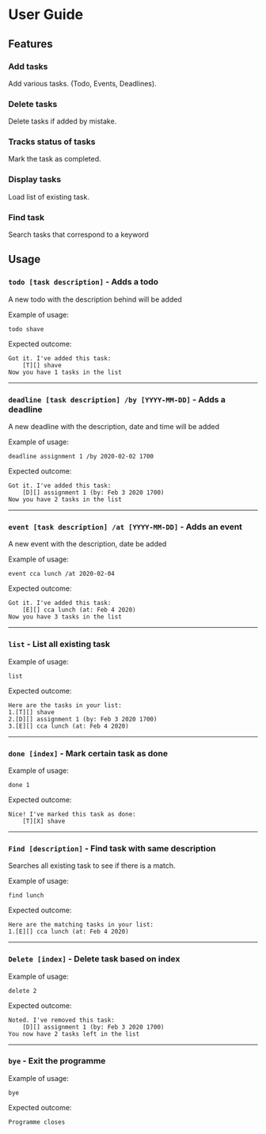 # User Guide

## Features 

### Add tasks

Add various tasks. (Todo, Events, Deadlines).

### Delete tasks

Delete tasks if added by mistake.

### Tracks status of tasks

Mark the task as completed.

### Display tasks

Load list of existing task.

### Find task

Search tasks that correspond to a keyword

## Usage

### `todo [task description]` - Adds a todo

A new todo with the description behind will be added

Example of usage: 

`todo shave`

Expected outcome:

```
Got it. I've added this task:
    [T][] shave
Now you have 1 tasks in the list
```
---
### `deadline [task description] /by [YYYY-MM-DD]` - Adds a deadline

A new deadline with the description, date and time will be added

Example of usage:

`deadline assignment 1 /by 2020-02-02 1700`

Expected outcome:

```
Got it. I've added this task:
    [D][] assignment 1 (by: Feb 3 2020 1700)
Now you have 2 tasks in the list
```
---
### `event [task description] /at [YYYY-MM-DD]` - Adds an event

A new event with the description, date be added

Example of usage:

`event cca lunch /at 2020-02-04`

Expected outcome:

```
Got it. I've added this task:
    [E][] cca lunch (at: Feb 4 2020)
Now you have 3 tasks in the list
```
---

### `list` - List all existing task

Example of usage:

`list`

Expected outcome:

```
Here are the tasks in your list:
1.[T][] shave
2.[D][] assignment 1 (by: Feb 3 2020 1700)
3.[E][] cca lunch (at: Feb 4 2020)
```
---
### `done [index]` - Mark certain task as done

Example of usage:

`done 1`

Expected outcome:

```
Nice! I've marked this task as done:
    [T][X] shave
```
---
### `Find [description]` - Find task with same description

Searches all existing task to see if there is a match.

Example of usage:

`find lunch`

Expected outcome:

```
Here are the matching tasks in your list:
1.[E][] cca lunch (at: Feb 4 2020)
```
---
### `Delete [index]` - Delete task based on index

Example of usage:

`delete 2`

Expected outcome:

```
Noted. I've removed this task:
    [D][] assignment 1 (by: Feb 3 2020 1700)
You now have 2 tasks left in the list
```

---

### `bye` - Exit the programme

Example of usage:

`bye`

Expected outcome:

```
Programme closes
```